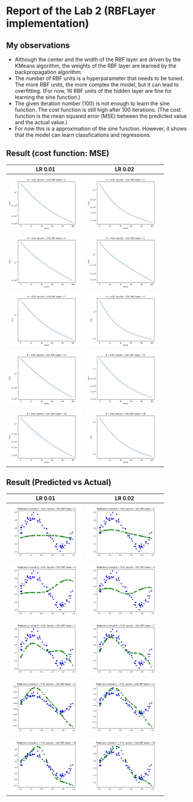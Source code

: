 # Report of the Lab 2 (RBFLayer implementation)

## My observations

- Although the center and the width of the RBF layer are driven by the KMeans algorithm, the weights of the RBF layer are learned by the backpropagation algorithm.
- The number of RBF units is a hyperparameter that needs to be tuned. The more RBF units, the more complex the model, but it can lead to overfitting. (For now, 16 RBF units of the hidden layer are fine for learning the sine function.)
- The given iteration number (100) is not enough to learn the sine function. The cost function is still high after 100 iterations. (The cost function is the mean squared error (MSE) between the predicted value and the actual value.)
- For now this is a approximation of the sine function. However, it shows that the model can learn classfications and regressions.


## Result (cost function: MSE)

| LR 0.01 | LR 0.02 |
| ------------- | ------------- |
| <img src="output/lr_0.01_epochs_100_rbf_2.jpg" alt="lr_0.01_epochs_100_rbf_2" width="200"/>   | <img src="output/lr_0.02_epochs_100_rbf_2.jpg" alt="lr_0.02_epochs_100_rbf_2" width="200"/> |
| <img src="output/lr_0.01_epochs_100_rbf_4.jpg" alt="lr_0.01_epochs_100_rbf_4" width="200"/>   | <img src="output/lr_0.02_epochs_100_rbf_4.jpg" alt="lr_0.02_epochs_100_rbf_4" width="200"/> |
| <img src="output/lr_0.01_epochs_100_rbf_7.jpg" alt="lr_0.01_epochs_100_rbf_7" width="200"/>   | <img src="output/lr_0.02_epochs_100_rbf_7.jpg" alt="lr_0.02_epochs_100_rbf_7" width="200"/> |
| <img src="output/lr_0.01_epochs_100_rbf_11.jpg" alt="lr_0.01_epochs_100_rbf_11" width="200"/> | <img src="output/lr_0.02_epochs_100_rbf_11.jpg" alt="lr_0.02_epochs_100_rbf_11" width="200"/> |
| <img src="output/lr_0.01_epochs_100_rbf_16.jpg" alt="lr_0.01_epochs_100_rbf_16" width="200"/> | <img src="output/lr_0.02_epochs_100_rbf_16.jpg" alt="lr_0.02_epochs_100_rbf_16" width="200"/> |

## Result (Predicted vs Actual)

| LR 0.01 | LR 0.02 |
| ------------- | ------------- |
| <img src="output/predVsAct_lr_0.01_epochs_100_rbf_2.jpg" alt="lr_0.01_epochs_100_rbf_2" width="200"/>   | <img src="output/predVsAct_lr_0.02_epochs_100_rbf_2.jpg" alt="lr_0.02_epochs_100_rbf_2" width="200"/> |
| <img src="output/predVsAct_lr_0.01_epochs_100_rbf_4.jpg" alt="lr_0.01_epochs_100_rbf_4" width="200"/>   | <img src="output/predVsAct_lr_0.02_epochs_100_rbf_4.jpg" alt="lr_0.02_epochs_100_rbf_4" width="200"/> |
| <img src="output/predVsAct_lr_0.01_epochs_100_rbf_7.jpg" alt="lr_0.01_epochs_100_rbf_7" width="200"/>   | <img src="output/predVsAct_lr_0.02_epochs_100_rbf_7.jpg" alt="lr_0.02_epochs_100_rbf_7" width="200"/> |
| <img src="output/predVsAct_lr_0.01_epochs_100_rbf_11.jpg" alt="lr_0.01_epochs_100_rbf_11" width="200"/> | <img src="output/predVsAct_lr_0.02_epochs_100_rbf_11.jpg" alt="lr_0.02_epochs_100_rbf_11" width="200"/> |
| <img src="output/predVsAct_lr_0.01_epochs_100_rbf_16.jpg" alt="lr_0.01_epochs_100_rbf_16" width="200"/> | <img src="output/predVsAct_lr_0.02_epochs_100_rbf_16.jpg" alt="lr_0.02_epochs_100_rbf_16" width="200"/> |
